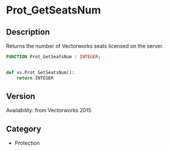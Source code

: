 # Prot_GetSeatsNum

## Description
Returns the number of Vectorworks seats licensed on the server.

```pascal
FUNCTION Prot_GetSeatsNum : INTEGER;
```

```python

def vs.Prot_GetSeatsNum():
    return INTEGER
```

## Version
Availability: from Vectorworks 2015
## Category
* Protection

